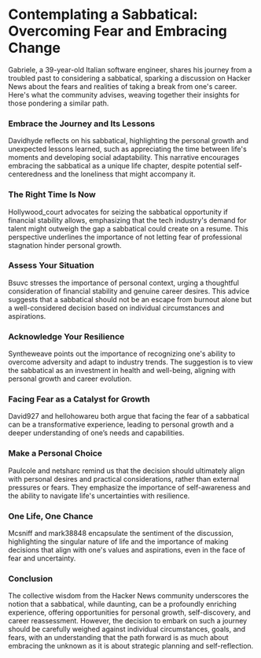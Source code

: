 # Contemplating a Sabbatical: Overcoming Fear and Embracing Change

Gabriele, a 39-year-old Italian software engineer, shares his journey from a troubled past to considering a sabbatical, sparking a discussion on Hacker News about the fears and realities of taking a break from one's career. Here's what the community advises, weaving together their insights for those pondering a similar path.

### Embrace the Journey and Its Lessons
Davidhyde reflects on his sabbatical, highlighting the personal growth and unexpected lessons learned, such as appreciating the time between life's moments and developing social adaptability. This narrative encourages embracing the sabbatical as a unique life chapter, despite potential self-centeredness and the loneliness that might accompany it.

### The Right Time Is Now
Hollywood_court advocates for seizing the sabbatical opportunity if financial stability allows, emphasizing that the tech industry's demand for talent might outweigh the gap a sabbatical could create on a resume. This perspective underlines the importance of not letting fear of professional stagnation hinder personal growth.

### Assess Your Situation
Bsuvc stresses the importance of personal context, urging a thoughtful consideration of financial stability and genuine career desires. This advice suggests that a sabbatical should not be an escape from burnout alone but a well-considered decision based on individual circumstances and aspirations.

### Acknowledge Your Resilience
Syntheweave points out the importance of recognizing one's ability to overcome adversity and adapt to industry trends. The suggestion is to view the sabbatical as an investment in health and well-being, aligning with personal growth and career evolution.

### Facing Fear as a Catalyst for Growth
David927 and hellohowareu both argue that facing the fear of a sabbatical can be a transformative experience, leading to personal growth and a deeper understanding of one’s needs and capabilities.

### Make a Personal Choice
Paulcole and netsharc remind us that the decision should ultimately align with personal desires and practical considerations, rather than external pressures or fears. They emphasize the importance of self-awareness and the ability to navigate life's uncertainties with resilience.

### One Life, One Chance
Mcsniff and mark38848 encapsulate the sentiment of the discussion, highlighting the singular nature of life and the importance of making decisions that align with one's values and aspirations, even in the face of fear and uncertainty.

### Conclusion
The collective wisdom from the Hacker News community underscores the notion that a sabbatical, while daunting, can be a profoundly enriching experience, offering opportunities for personal growth, self-discovery, and career reassessment. However, the decision to embark on such a journey should be carefully weighed against individual circumstances, goals, and fears, with an understanding that the path forward is as much about embracing the unknown as it is about strategic planning and self-reflection.